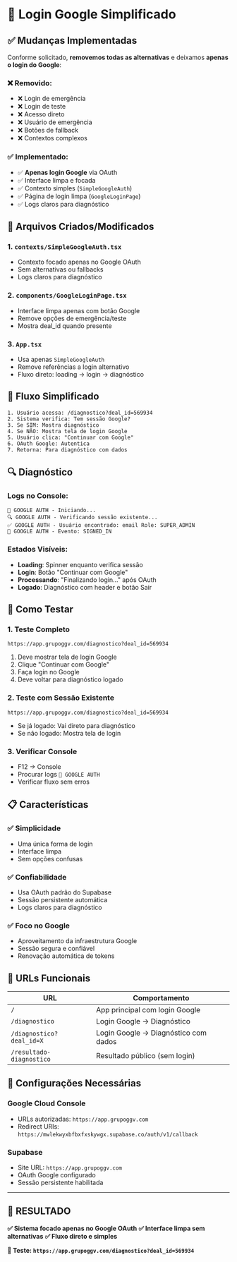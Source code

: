 # 🔐 Login Google Simplificado

## ✅ **Mudanças Implementadas**

Conforme solicitado, **removemos todas as alternativas** e deixamos **apenas o login do Google**:

### **❌ Removido:**
- ❌ Login de emergência
- ❌ Login de teste  
- ❌ Acesso direto
- ❌ Usuário de emergência
- ❌ Botões de fallback
- ❌ Contextos complexos

### **✅ Implementado:**
- ✅ **Apenas login Google** via OAuth
- ✅ Interface limpa e focada
- ✅ Contexto simples (`SimpleGoogleAuth`)
- ✅ Página de login limpa (`GoogleLoginPage`)
- ✅ Logs claros para diagnóstico

## 🔧 **Arquivos Criados/Modificados**

### **1. `contexts/SimpleGoogleAuth.tsx`**
- Contexto focado apenas no Google OAuth
- Sem alternativas ou fallbacks
- Logs claros para diagnóstico

### **2. `components/GoogleLoginPage.tsx`**
- Interface limpa apenas com botão Google
- Remove opções de emergência/teste
- Mostra deal_id quando presente

### **3. `App.tsx`**
- Usa apenas `SimpleGoogleAuth`
- Remove referências a login alternativo
- Fluxo direto: loading → login → diagnóstico

## 🎯 **Fluxo Simplificado**

```
1. Usuário acessa: /diagnostico?deal_id=569934
2. Sistema verifica: Tem sessão Google?
3. Se SIM: Mostra diagnóstico
4. Se NÃO: Mostra tela de login Google
5. Usuário clica: "Continuar com Google"
6. OAuth Google: Autentica
7. Retorna: Para diagnóstico com dados
```

## 🔍 **Diagnóstico**

### **Logs no Console:**
```
🔐 GOOGLE AUTH - Iniciando...
🔍 GOOGLE AUTH - Verificando sessão existente...
✅ GOOGLE AUTH - Usuário encontrado: email Role: SUPER_ADMIN
🔄 GOOGLE AUTH - Evento: SIGNED_IN
```

### **Estados Visíveis:**
- **Loading**: Spinner enquanto verifica sessão
- **Login**: Botão "Continuar com Google"
- **Processando**: "Finalizando login..." após OAuth
- **Logado**: Diagnóstico com header e botão Sair

## 🧪 **Como Testar**

### **1. Teste Completo**
```
https://app.grupoggv.com/diagnostico?deal_id=569934
```
1. Deve mostrar tela de login Google
2. Clique "Continuar com Google"
3. Faça login no Google
4. Deve voltar para diagnóstico logado

### **2. Teste com Sessão Existente**
```
https://app.grupoggv.com/diagnostico?deal_id=569934
```
- Se já logado: Vai direto para diagnóstico
- Se não logado: Mostra tela de login

### **3. Verificar Console**
- F12 → Console
- Procurar logs `🔐 GOOGLE AUTH`
- Verificar fluxo sem erros

## 📋 **Características**

### **✅ Simplicidade**
- Uma única forma de login
- Interface limpa
- Sem opções confusas

### **✅ Confiabilidade**
- Usa OAuth padrão do Supabase
- Sessão persistente automática
- Logs claros para diagnóstico

### **✅ Foco no Google**
- Aproveitamento da infraestrutura Google
- Sessão segura e confiável
- Renovação automática de tokens

## 🎯 **URLs Funcionais**

| URL | Comportamento |
|-----|---------------|
| `/` | App principal com login Google |
| `/diagnostico` | Login Google → Diagnóstico |
| `/diagnostico?deal_id=X` | Login Google → Diagnóstico com dados |
| `/resultado-diagnostico` | Resultado público (sem login) |

## 🔧 **Configurações Necessárias**

### **Google Cloud Console**
- URLs autorizadas: `https://app.grupoggv.com`
- Redirect URIs: `https://mwlekwyxbfbxfxskywgx.supabase.co/auth/v1/callback`

### **Supabase**
- Site URL: `https://app.grupoggv.com`
- OAuth Google configurado
- Sessão persistente habilitada

---

## 🎉 **RESULTADO**

**✅ Sistema focado apenas no Google OAuth**
**✅ Interface limpa sem alternativas**
**✅ Fluxo direto e simples**

**🚀 Teste: `https://app.grupoggv.com/diagnostico?deal_id=569934`**
